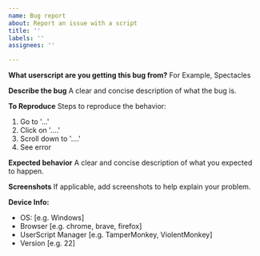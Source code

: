 ```yaml
---
name: Bug report
about: Report an issue with a script
title: ''
labels: ''
assignees: ''

---
```


**What userscript are you getting this bug from?**
For Example, Spectacles

**Describe the bug**
A clear and concise description of what the bug is.

**To Reproduce**
Steps to reproduce the behavior:
1. Go to '...'
2. Click on '....'
3. Scroll down to '....'
4. See error

**Expected behavior**
A clear and concise description of what you expected to happen.

**Screenshots**
If applicable, add screenshots to help explain your problem.

**Device Info:**
- OS: [e.g. Windows]
- Browser [e.g. chrome, brave, firefox]
- UserScript Manager [e.g. TamperMonkey, ViolentMonkey]
- Version [e.g. 22]
